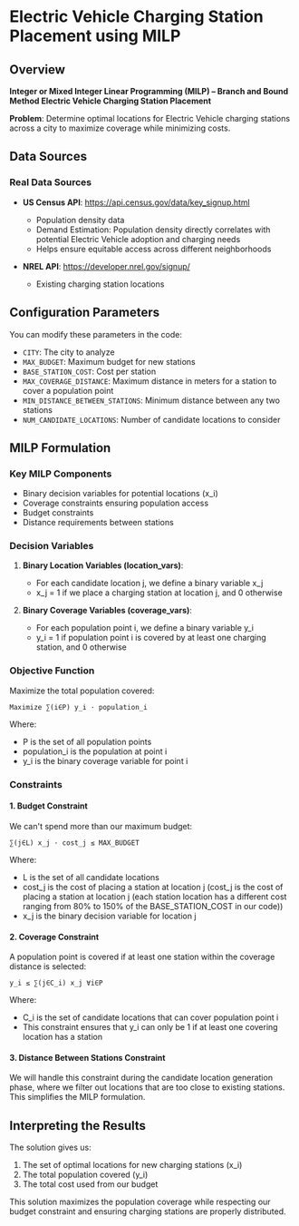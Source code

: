 # Electric Vehicle Charging Station Placement using MILP

## Overview

**Integer or Mixed Integer Linear Programming (MILP) – Branch and Bound Method Electric Vehicle Charging Station Placement**

**Problem**: Determine optimal locations for Electric Vehicle charging stations across a city to maximize coverage while minimizing costs.

## Data Sources

### Real Data Sources

* **US Census API**: https://api.census.gov/data/key_signup.html
  * Population density data
  * Demand Estimation: Population density directly correlates with potential Electric Vehicle adoption and charging needs
  * Helps ensure equitable access across different neighborhoods

* **NREL API**: https://developer.nrel.gov/signup/
  * Existing charging station locations

## Configuration Parameters

You can modify these parameters in the code:

* `CITY`: The city to analyze
* `MAX_BUDGET`: Maximum budget for new stations
* `BASE_STATION_COST`: Cost per station
* `MAX_COVERAGE_DISTANCE`: Maximum distance in meters for a station to cover a population point
* `MIN_DISTANCE_BETWEEN_STATIONS`: Minimum distance between any two stations
* `NUM_CANDIDATE_LOCATIONS`: Number of candidate locations to consider

## MILP Formulation

### Key MILP Components

* Binary decision variables for potential locations (x_i)
* Coverage constraints ensuring population access
* Budget constraints
* Distance requirements between stations

### Decision Variables

1. **Binary Location Variables (location_vars)**:
   * For each candidate location j, we define a binary variable x_j
   * x_j = 1 if we place a charging station at location j, and 0 otherwise

2. **Binary Coverage Variables (coverage_vars)**:
   * For each population point i, we define a binary variable y_i
   * y_i = 1 if population point i is covered by at least one charging station, and 0 otherwise

### Objective Function

Maximize the total population covered:

```
Maximize ∑(i∈P) y_i · population_i
```

Where:
* P is the set of all population points
* population_i is the population at point i
* y_i is the binary coverage variable for point i

### Constraints

#### 1. Budget Constraint

We can't spend more than our maximum budget:

```
∑(j∈L) x_j · cost_j ≤ MAX_BUDGET
```

Where:
* L is the set of all candidate locations
* cost_j is the cost of placing a station at location j (cost_j is the cost of placing a station at location j (each station location has a different cost ranging from 80% to 150% of the BASE_STATION_COST in our code))
* x_j is the binary decision variable for location j

#### 2. Coverage Constraint

A population point is covered if at least one station within the coverage distance is selected:

```
y_i ≤ ∑(j∈C_i) x_j ∀i∈P
```

Where:
* C_i is the set of candidate locations that can cover population point i
* This constraint ensures that y_i can only be 1 if at least one covering location has a station

#### 3. Distance Between Stations Constraint

We will handle this constraint during the candidate location generation phase, where we filter out locations that are too close to existing stations. This simplifies the MILP formulation.

## Interpreting the Results

The solution gives us:

1. The set of optimal locations for new charging stations (x_i)
2. The total population covered (y_i)
3. The total cost used from our budget

This solution maximizes the population coverage while respecting our budget constraint and ensuring charging stations are properly distributed.